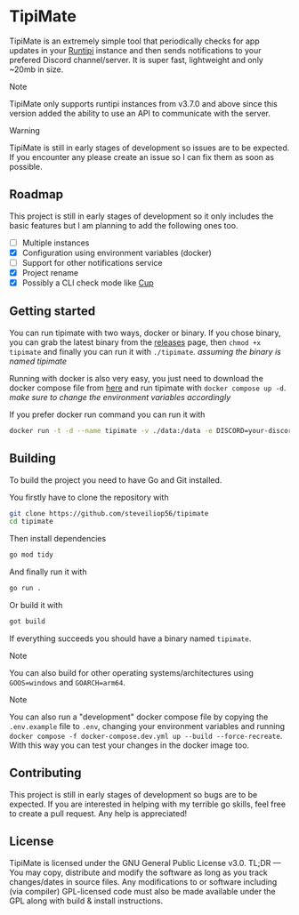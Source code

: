 # TipiMate

TipiMate is an extremely simple tool that periodically checks for app updates in your [Runtipi](https://github.com/runtipi/runtipi) instance and then sends notifications to your prefered Discord channel/server. It is super fast, lightweight and only ~20mb in size.

> [!NOTE]
> TipiMate only supports runtipi instances from v3.7.0 and above since this version added the ability to use an API to communicate with the server.

> [!WARNING]
> TipiMate is still in early stages of development so issues are to be expected. If you encounter any please create an issue so I can fix them as soon as possible.

## Roadmap

This project is still in early stages of development so it only includes the basic features but I am planning to add the following ones too.

- [ ] Multiple instances
- [x] Configuration using environment variables (docker)
- [ ] Support for other notifications service
- [x] Project rename
- [x] Possibly a CLI check mode like [Cup](https://github.com/sergi0g/cup)

## Getting started

You can run tipimate with two ways, docker or binary. If you chose binary, you can grab the latest binary from the [releases](https://github.com/steveiliop56/tipimate/releases) page, then `chmod +x tipimate` and finally you can run it with `./tipimate`. *assuming the binary is named tipimate*

Running with docker is also very easy, you just need to download the docker compose file from [here](./docker-compose.yml) and run tipimate with `docker compose up -d`. *make sure to change the environment variables accordingly*

If you prefer docker run command you can run it with

```bash
docker run -t -d --name tipimate -v ./data:/data -e DISCORD=your-discord-url -e RUNTIPI=your-runtipi-url -e JWT_SECRET=your-jwt-secret ghcr.io/steveiliop56/tipimate:latest
```

## Building

To build the project you need to have Go and Git installed. 

You firstly have to clone the repository with

```bash
git clone https://github.com/steveiliop56/tipimate
cd tipimate
```

Then install dependencies

```bash
go mod tidy
```

And finally run it with

```bash
go run .
```

Or build it with

```bash
got build
```

If everything succeeds you should have a binary named `tipimate`.

> [!NOTE]
> You can also build for other operating systems/architectures using `GOOS=windows` and `GOARCH=arm64`.

> [!NOTE]
> You can also run a "development" docker compose file by copying the `.env.example` file to `.env`, changing your environment variables and running `docker compose -f docker-compose.dev.yml up --build --force-recreate`. With this way you can test your changes in the docker image too.

## Contributing

This project is still in early stages of development so bugs are to be expected. If you are interested in helping with my terrible go skills, feel free to create a pull request. Any help is appreciated!

## License

TipiMate is licensed under the GNU General Public License v3.0. TL;DR — You may copy, distribute and modify the software as long as you track changes/dates in source files. Any modifications to or software including (via compiler) GPL-licensed code must also be made available under the GPL along with build & install instructions.
